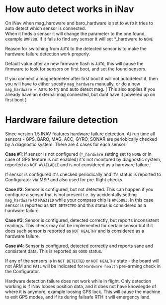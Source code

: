 # How auto detect works in iNav

On iNav when mag_hardware and baro_hardware is set to `AUTO` it tries to auto detect which sensor is connected.  
When it finds a sensor it will change the parameter to the one found, example `BMP280`. If it fails to find any sensor it will set *_hardware to `NONE`

Reason for switching from `AUTO` to the detected sensor is to make the hardware failure detection work properly.

Default value after an new firmware flash is `AUTO`, this will cause the firmware to look for sensors on first boot, and set the found sensors.

If you connect a magnetometer after first boot it will not autodetect it, then you will have to either spesify `mag_hardware` manually, or do a new `mag_hardware = AUTO` to try and auto detect mag. ( This also applies if you already have an external mag connected, but dont have it powered up on first boot )

# Hardware failure detection

Since version 1.5 INAV features hardware failure detection. At run time all sensors - GPS, BARO, MAG, ACC, GYRO, SONAR are periobically checked by a diagnostic system. There are 4 cases for each sensor:

**Case #1**: If sensor is not configured (`*_hardware` setting set to `NONE` or in case of GPS feature is not enabled) it's not monitored by diagnostic system, reported as `NOT AVAILABLE` and is not considered as a hardware failure.

If sensor is configured it's checked periodically and it's status is reported to Configurator via MSP and also used for pre-flight checks.

**Case #2**: Sensor is configured, but not detected. This can happen if you configure a sensor that is not present i.e. by accidentally setting `mag_hardware` to `MAG3110` while your compass chip is `HMC5883`. In this case sensor is reported as `NOT DETECTED` and this status is considered as a hardware failure.

**Case #3**: Sensor is configured, detected correctly, but reports inconsistent readings. This check may not be implemented for certain sensor but if it does such sensor is reported as `NOT HEALTHY` and is considered as a hardware failure.

**Case #4**: Sensor is configured, detected correctly and reports sane and consistent data. This is reported as `GOOD` status.

If any of the sensors is in `NOT DETECTED` or `NOT HEALTHY` state - the board will not ARM and `FAIL` will be indicated for `Hardware health` pre-arming check in the Configurator.

Hardware detection failure does not work while in flight. Only detection working is if iNav looses position data, and it does not have knowlegde of where it is anymore, example loosing GPS lock. This will cause the machine to exit GPS modes, and if its during failsafe RTH it will emergency land.